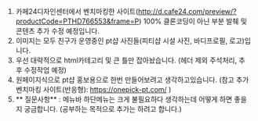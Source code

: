 1. 카페24디자인센터에서 벤치마킹한 사이트(http://d.cafe24.com/preview/?productCode=PTHD766553&frame=P) 
   100% 클론코딩이 아닌 부분 발췌 및 콘텐츠 추가 수정 예정입니다.
2. 이미지는 모두 친구가 운영중인 pt샵 사진들(피티샵 시설 사진, 바디프로필, 로고)입니다. 
3. 우선 대략적으로 html카테고리 및 큰 틀만 잡아놨습니다. (헤더 제외 주석처리, 추후 수정작업 예정) 
4. 원페이지식으로 pt샵 홍보용으로 한번 만들어보려고 생각하고있습니다.
   (참고 추가 벤치마킹 사이트(반응형): https://onepick-pt.com/  ) 
5. ** 질문사항** : 메뉴바 하단메뉴는 크게 불필요하다 생각하는데 어떻게 하면 좋을지 궁금합니다.
   (공부하는 목적으로 추가는 하려고 합니다.)
